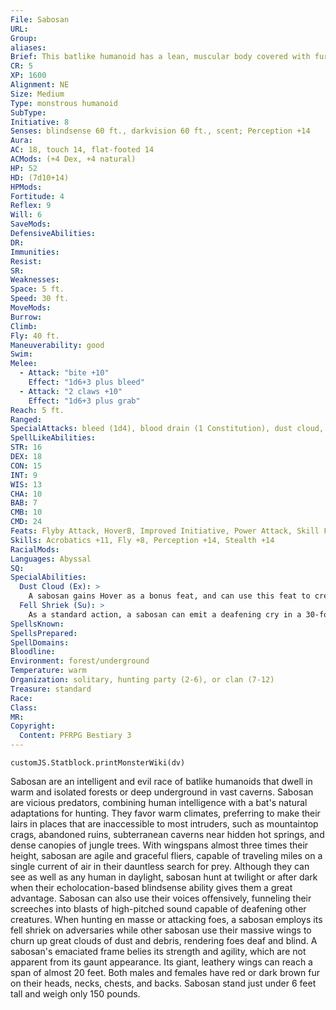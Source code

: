 ```yaml
---
File: Sabosan
URL: 
Group: 
aliases: 
Brief: This batlike humanoid has a lean, muscular body covered with fur and two large, leathery wings.
CR: 5
XP: 1600
Alignment: NE
Size: Medium
Type: monstrous humanoid
SubType: 
Initiative: 8
Senses: blindsense 60 ft., darkvision 60 ft., scent; Perception +14
Aura: 
AC: 18, touch 14, flat-footed 14
ACMods: (+4 Dex, +4 natural)
HP: 52
HD: (7d10+14)
HPMods: 
Fortitude: 4
Reflex: 9
Will: 6
SaveMods: 
DefensiveAbilities: 
DR: 
Immunities: 
Resist: 
SR: 
Weaknesses: 
Space: 5 ft.
Speed: 30 ft.
MoveMods: 
Burrow: 
Climb: 
Fly: 40 ft.
Maneuverability: good
Swim: 
Melee: 
  - Attack: "bite +10"
    Effect: "1d6+3 plus bleed"
  - Attack: "2 claws +10"
    Effect: "1d6+3 plus grab"
Reach: 5 ft.
Ranged: 
SpecialAttacks: bleed (1d4), blood drain (1 Constitution), dust cloud, fell shriek, powerful charge (claw, 2d6+6)
SpellLikeAbilities: 
STR: 16
DEX: 18
CON: 15
INT: 9
WIS: 13
CHA: 10
BAB: 7
CMB: 10
CMD: 24
Feats: Flyby Attack, HoverB, Improved Initiative, Power Attack, Skill Focus (Perception)
Skills: Acrobatics +11, Fly +8, Perception +14, Stealth +14
RacialMods: 
Languages: Abyssal
SQ: 
SpecialAbilities:
  Dust Cloud (Ex): >
    A sabosan gains Hover as a bonus feat, and can use this feat to create a dust cloud even though it is not Large. The resulting dust cloud has only a 30-foot radius.
  Fell Shriek (Su): >
    As a standard action, a sabosan can emit a deafening cry in a 30-foot cone. Creatures in this area must make a successful DC 15 Fortitude save or be deafened for 1 minute. Sabosan are immune to this ability. The save DC is Constitution-based.
SpellsKnown: 
SpellsPrepared: 
SpellDomains: 
Bloodline: 
Environment: forest/underground
Temperature: warm
Organization: solitary, hunting party (2-6), or clan (7-12)
Treasure: standard
Race: 
Class: 
MR: 
Copyright:
  Content: PFRPG Bestiary 3
---
```

```dataviewjs
customJS.Statblock.printMonsterWiki(dv)
```
Sabosan are an intelligent and evil race of batlike humanoids that dwell in warm and isolated forests or deep underground in vast caverns.  Sabosan are vicious predators, combining human intelligence with a bat's natural adaptations for hunting. They favor warm climates, preferring to make their lairs in places that are inaccessible to most intruders, such  as mountaintop crags, abandoned ruins, subterranean caverns near hidden hot springs, and dense canopies of jungle trees. With wingspans almost three times their height, sabosan are agile and graceful fliers, capable of traveling miles on a single current of air in their dauntless search for prey.  Although they can see as well as any human in daylight, sabosan hunt at twilight or after dark when their echolocation-based blindsense ability gives them a great advantage. Sabosan can also use their voices offensively, funneling their screeches into blasts of high-pitched sound capable of deafening other creatures. When hunting en masse or attacking foes, a sabosan employs its fell shriek on adversaries while other sabosan use their massive wings to churn up great clouds of dust and debris, rendering foes deaf and blind.  A sabosan's emaciated frame belies its strength and agility, which are not apparent from its gaunt appearance. Its giant, leathery wings can reach a span of almost 20 feet. Both males and females have red or dark brown fur on their heads, necks, chests, and backs. Sabosan stand just under 6 feet tall and weigh only 150 pounds.
